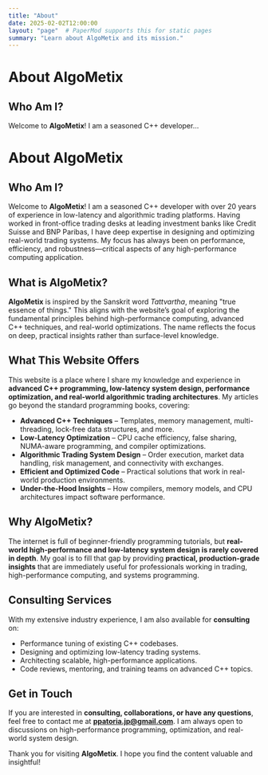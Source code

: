 ```yaml
---
title: "About"
date: 2025-02-02T12:00:00
layout: "page"  # PaperMod supports this for static pages
summary: "Learn about AlgoMetix and its mission."
---
```


# About AlgoMetix

## Who Am I?

Welcome to **AlgoMetix**! I am a seasoned C++ developer...

# About AlgoMetix

## Who Am I?

Welcome to **AlgoMetix**! I am a seasoned C++ developer with over 20 years of experience in low-latency and algorithmic trading platforms. Having worked in front-office trading desks at leading investment banks like Credit Suisse and BNP Paribas, I have deep expertise in designing and optimizing real-world trading systems. My focus has always been on performance, efficiency, and robustness—critical aspects of any high-performance computing application.

## What is AlgoMetix?

**AlgoMetix** is inspired by the Sanskrit word *Tattvartha*, meaning "true essence of things." This aligns with the website’s goal of exploring the fundamental principles behind high-performance computing, advanced C++ techniques, and real-world optimizations. The name reflects the focus on deep, practical insights rather than surface-level knowledge.

## What This Website Offers

This website is a place where I share my knowledge and experience in **advanced C++ programming, low-latency system design, performance optimization, and real-world algorithmic trading architectures**. My articles go beyond the standard programming books, covering:

- **Advanced C++ Techniques** – Templates, memory management, multi-threading, lock-free data structures, and more.
- **Low-Latency Optimization** – CPU cache efficiency, false sharing, NUMA-aware programming, and compiler optimizations.
- **Algorithmic Trading System Design** – Order execution, market data handling, risk management, and connectivity with exchanges.
- **Efficient and Optimized Code** – Practical solutions that work in real-world production environments.
- **Under-the-Hood Insights** – How compilers, memory models, and CPU architectures impact software performance.

## Why AlgoMetix?

The internet is full of beginner-friendly programming tutorials, but **real-world high-performance and low-latency system design is rarely covered in depth**. My goal is to fill that gap by providing **practical, production-grade insights** that are immediately useful for professionals working in trading, high-performance computing, and systems programming.

## Consulting Services

With my extensive industry experience, I am also available for **consulting** on:

- Performance tuning of existing C++ codebases.
- Designing and optimizing low-latency trading systems.
- Architecting scalable, high-performance applications.
- Code reviews, mentoring, and training teams on advanced C++ topics.

## Get in Touch

If you are interested in **consulting, collaborations, or have any questions**, feel free to contact me at **ppatoria.jp@gmail.com**. I am always open to discussions on high-performance programming, optimization, and real-world system design.

Thank you for visiting **AlgoMetix**. I hope you find the content valuable and insightful!


